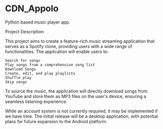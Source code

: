 # CDN_Appolo
Python based music player app.

Project Description

This project aims to create a feature-rich music streaming application that serves as a Spotify clone, providing users with a wide range of functionalities. The application will enable users to:

    Search for songs
    Play songs from a comprehensive song list
    Download Songs
    Create, edit, and play playlists
    Shuffle play
    Skip songs

To source the music, the application will directly download songs from YouTube and store them as MP3 files on the user's device, ensuring a seamless listening experience.

While an account system is not currently required, it may be implemented if we have time. The initial release will be a desktop application, with potential plans for future expansion to the Android platform.
